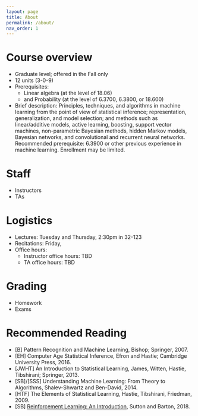 ```yaml
---
layout: page
title: About
permalink: /about/
nav_order: 1
---
```


# Course overview

- Graduate level; offered in the Fall only
- 12 units (3-0-9)
- Prerequisites:
  - Linear algebra (at the level of 18.06)
  - and Probability (at the level of 6.3700, 6.3800, or 18.600)
- Brief description: Principles, techniques, and algorithms in machine learning from the point of view of statistical inference; representation, generalization, and model selection; and methods such as linear/additive models, active learning, boosting, support vector machines, non-parametric Bayesian methods, hidden Markov models, Bayesian networks, and convolutional and recurrent neural networks. Recommended prerequisite: 6.3900 or other previous experience in machine learning. Enrollment may be limited.

# Staff

- Instructors
- TAs

# Logistics

- Lectures: Tuesday and Thursday, 2:30pm in 32-123
- Recitations: Friday,
- Office hours:
  - Instructor office hours: TBD
  - TA office hours: TBD

# Grading

- Homework
- Exams

# Recommended Reading

- [B] Pattern Recognition and Machine Learning, Bishop; Springer, 2007.
- [EH] Computer Age Statistical Inference, Efron and Hastie; Cambridge University Press, 2016.
- [JWHT] An Introduction to Statistical Learning, James, Witten, Hastie, Tibshirani; Springer, 2013.
- [SB]/[SSS] Understanding Machine Learning: From Theory to Algorithms, Shalev-Shwartz and Ben-David, 2014.
- [HTF] The Elements of Statistical Learning, Hastie, Tibshirani, Friedman, 2009.
- [SB] [Reinforcement Learning: An Introduction](http://incompleteideas.net/book/RLbook2020trimmed.pdf), Sutton and Barton, 2018.
